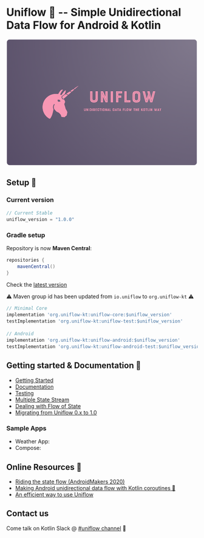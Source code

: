 
# Uniflow 🦄 -- Simple Unidirectional Data Flow for Android & Kotlin

![](./Doc/uniflow_big.png)

## Setup 🚀

### Current version

```gradle
// Current Stable
uniflow_version = "1.0.0"
```

### Gradle setup

Repository is now __Maven Central__:

```gradle
repositories {
    mavenCentral()
}
```

Check the [latest version](https://search.maven.org/search?q=org.uniflow-kt)

⚠️ Maven group id has been updated from `io.uniflow` to `org.uniflow-kt` ⚠️

```gradle
// Minimal Core
implementation 'org.uniflow-kt:uniflow-core:$uniflow_version'
testImplementation 'org.uniflow-kt:uniflow-test:$uniflow_version'

// Android
implementation 'org.uniflow-kt:uniflow-android:$uniflow_version'
testImplementation 'org.uniflow-kt:uniflow-android-test:$uniflow_version'
```

## Getting started & Documentation 📖
- [Getting Started](./doc/Intro.md)
- [Documentation](./doc/Documentation.md)
- [Testing](./doc/Documentation.md)
- [Multiple State Stream](./doc/Documentation.md)
- [Dealing with Flow of State](./doc/Documentation.md)
- [Migrating from Uniflow 0.x to 1.0](./doc/Migrating.md)

### Sample Apps
- Weather App: []()
- Compose: []()

## Online Resources 🎉

- [Riding the state flow (AndroidMakers 2020)](https://www.youtube.com/watch?v=m6dyIv1rDdo)
- [Making Android unidirectional data flow with Kotlin coroutines 🦄](https://medium.com/@giuliani.arnaud/making-android-unidirectional-data-flow-with-kotlin-coroutines-d69966717b6e)
- [An efficient way to use Uniflow](https://blog.kotlin-academy.com/an-efficient-way-to-use-uniflow-2b41a9785a05?gi=bce973f6a529)

## Contact us

Come talk on Kotlin Slack @ [#uniflow channel](https://kotlinlang.slack.com/?redir=%2Fmessages%2Funiflow) 💬

